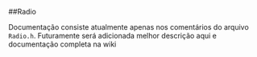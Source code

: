 ##Radio

Documentação consiste atualmente apenas nos comentários do arquivo `Radio.h`. Futuramente será adicionada melhor descrição aqui e documentação completa na wiki
